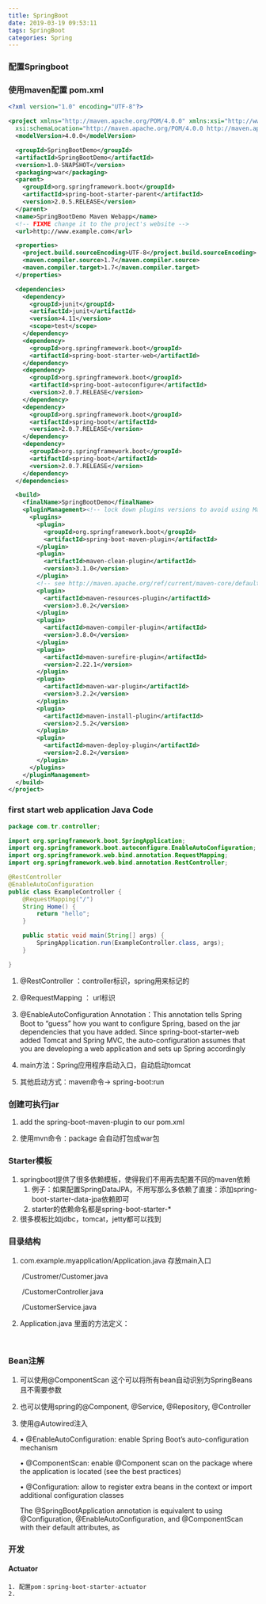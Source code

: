 ```yaml
---
title: SpringBoot
date: 2019-03-19 09:53:11
tags: SpringBoot
categories: Spring
---
```


### 配置Springboot

<!--more-->



### 使用maven配置  pom.xml

```xml
<?xml version="1.0" encoding="UTF-8"?>

<project xmlns="http://maven.apache.org/POM/4.0.0" xmlns:xsi="http://www.w3.org/2001/XMLSchema-instance"
  xsi:schemaLocation="http://maven.apache.org/POM/4.0.0 http://maven.apache.org/xsd/maven-4.0.0.xsd">
  <modelVersion>4.0.0</modelVersion>

  <groupId>SpringBootDemo</groupId>
  <artifactId>SpringBootDemo</artifactId>
  <version>1.0-SNAPSHOT</version>
  <packaging>war</packaging>
  <parent>
    <groupId>org.springframework.boot</groupId>
    <artifactId>spring-boot-starter-parent</artifactId>
    <version>2.0.5.RELEASE</version>
  </parent>
  <name>SpringBootDemo Maven Webapp</name>
  <!-- FIXME change it to the project's website -->
  <url>http://www.example.com</url>

  <properties>
    <project.build.sourceEncoding>UTF-8</project.build.sourceEncoding>
    <maven.compiler.source>1.7</maven.compiler.source>
    <maven.compiler.target>1.7</maven.compiler.target>
  </properties>

  <dependencies>
    <dependency>
      <groupId>junit</groupId>
      <artifactId>junit</artifactId>
      <version>4.11</version>
      <scope>test</scope>
    </dependency>
    <dependency>
      <groupId>org.springframework.boot</groupId>
      <artifactId>spring-boot-starter-web</artifactId>
    </dependency>
    <dependency>
      <groupId>org.springframework.boot</groupId>
      <artifactId>spring-boot-autoconfigure</artifactId>
      <version>2.0.7.RELEASE</version>
    </dependency>
    <dependency>
      <groupId>org.springframework.boot</groupId>
      <artifactId>spring-boot</artifactId>
      <version>2.0.7.RELEASE</version>
    </dependency>
    <dependency>
      <groupId>org.springframework.boot</groupId>
      <artifactId>spring-boot</artifactId>
      <version>2.0.7.RELEASE</version>
    </dependency>
  </dependencies>

  <build>
    <finalName>SpringBootDemo</finalName>
    <pluginManagement><!-- lock down plugins versions to avoid using Maven defaults (may be moved to parent pom) -->
      <plugins>
        <plugin>
          <groupId>org.springframework.boot</groupId>
          <artifactId>spring-boot-maven-plugin</artifactId>
        </plugin>
        <plugin>
          <artifactId>maven-clean-plugin</artifactId>
          <version>3.1.0</version>
        </plugin>
        <!-- see http://maven.apache.org/ref/current/maven-core/default-bindings.html#Plugin_bindings_for_war_packaging -->
        <plugin>
          <artifactId>maven-resources-plugin</artifactId>
          <version>3.0.2</version>
        </plugin>
        <plugin>
          <artifactId>maven-compiler-plugin</artifactId>
          <version>3.8.0</version>
        </plugin>
        <plugin>
          <artifactId>maven-surefire-plugin</artifactId>
          <version>2.22.1</version>
        </plugin>
        <plugin>
          <artifactId>maven-war-plugin</artifactId>
          <version>3.2.2</version>
        </plugin>
        <plugin>
          <artifactId>maven-install-plugin</artifactId>
          <version>2.5.2</version>
        </plugin>
        <plugin>
          <artifactId>maven-deploy-plugin</artifactId>
          <version>2.8.2</version>
        </plugin>
      </plugins>
    </pluginManagement>
  </build>
</project>
```



### first start web application Java Code

```java
package com.tr.controller;

import org.springframework.boot.SpringApplication;
import org.springframework.boot.autoconfigure.EnableAutoConfiguration;
import org.springframework.web.bind.annotation.RequestMapping;
import org.springframework.web.bind.annotation.RestController;

@RestController
@EnableAutoConfiguration
public class ExampleController {
    @RequestMapping("/")
    String Home() {
        return "hello";
    }

    public static void main(String[] args) {
        SpringApplication.run(ExampleController.class, args);
    }

}
```

1. @RestController ：controller标识，spring用来标记的
2. @RequestMapping ： url标识
3. @EnableAutoConfiguration Annotation：This annotation tells Spring Boot to “guess” how you want to configure Spring, based on the jar dependencies that you have added. Since spring-boot-starter-web added Tomcat and Spring MVC, the auto-configuration assumes that you are developing a web application and sets up Spring accordingly
4. main方法：Spring应用程序启动入口，自动启动tomcat

5. 其他启动方式：maven命令-> spring-boot:run

### 创建可执行jar

1. add the spring-boot-maven-plugin to our pom.xml

2. 使用mvn命令：package 会自动打包成war包



### Starter模板

1. springboot提供了很多依赖模板，使得我们不用再去配置不同的maven依赖
   1. 例子：如果配置SpringDataJPA，不用写那么多依赖了直接：添加spring-boot-starter-data-jpa依赖即可
   2. starter的依赖命名都是spring-boot-starter-*
2. 很多模板比如jdbc，tomcat，jetty都可以找到



### 目录结构

1. com.example.myapplication/Application.java 存放main入口

   ​						  /Custromer/Customer.java

   ​						  /CustomerController.java

   ​						  /CustomerService.java


2. Application.java 里面的方法定义：

   ​	

### Bean注解

1. 可以使用@ComponentScan 这个可以将所有bean自动识别为SpringBeans且不需要参数
2. 也可以使用spring的@Component, @Service, @Repository, @Controller

3. 使用@Autowired注入 

4. • @EnableAutoConfiguration: enable Spring Boot’s auto-configuration mechanism 

   • @ComponentScan: enable @Component scan on the package where the application is located (see the best practices)

   • @Configuration: allow to register extra beans in the context or import additional configuration classes

   The @SpringBootApplication annotation is equivalent to using @Configuration, @EnableAutoConfiguration, and @ComponentScan with their default attributes, as

### 开发

#### Actuator

 	1. 配置pom：spring-boot-starter-actuator
 	2. 